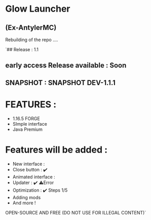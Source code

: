 # Glow Launcher
## (Ex-AntylerMC)
Rebuilding of the repo ....

`## Release : 1.1
## early access Release available : Soon
## SNAPSHOT : SNAPSHOT DEV-1.1.1

# FEATURES : 

- 1.16.5 FORGE 
- SImple interface
- Java Premium

# Features will be added :

- New interface :
- Close button : ✔️
- Animated interface :
- Updater : ✔️ ⚠️Error
- Optimization : ✔️ Steps 1/5 
- Adding mods
- And more !


OPEN-SOURCE AND FREE (DO NOT USE FOR ILLEGAL CONTENT)`
